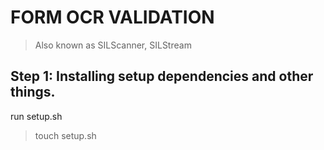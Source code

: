 # FORM OCR VALIDATION
> Also known as SILScanner, SILStream
## Step 1: Installing setup dependencies and other things.
run setup.sh 
> touch setup.sh
